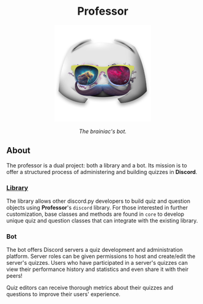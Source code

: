 
<div align="center">
	<h1>Professor</h1>
	<img src="./dev/astro-professor.png" alt="The Professor" width="50%" height="auto">

*The brainiac's bot.*
</div>

## About
The professor is a dual project: both a library and a bot. Its
mission is to offer a structured process of administering and
building quizzes in **Discord**.

### [Library](https://github.com/dominictarro/ProfessorLib)
The library allows other discord.py developers to build quiz
and question objects using **Professor**'s `discord` library.
For those interested in further customization, base classes
and methods are found in `core` to develop unique quiz and 
question classes that can integrate with the existing library.

### Bot
The bot offers Discord servers a quiz development and
administration platform. Server roles can be given permissions
to host and create/edit the server's quizzes. Users who have
participated in a server's quizzes can view their performance
history and statistics and even share it with their peers!

Quiz editors can receive thorough metrics about their quizzes
and questions to improve their users' experience.
